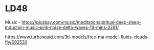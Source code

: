# LD48

Music - https://pixabay.com/music/meditationspiritual-deep-sleep-induction-music-pink-noise-delta-waves-18-mins-2261/

https://www.turbosquid.com/3d-models/free-ma-model-fluids-clouds-fly/683530